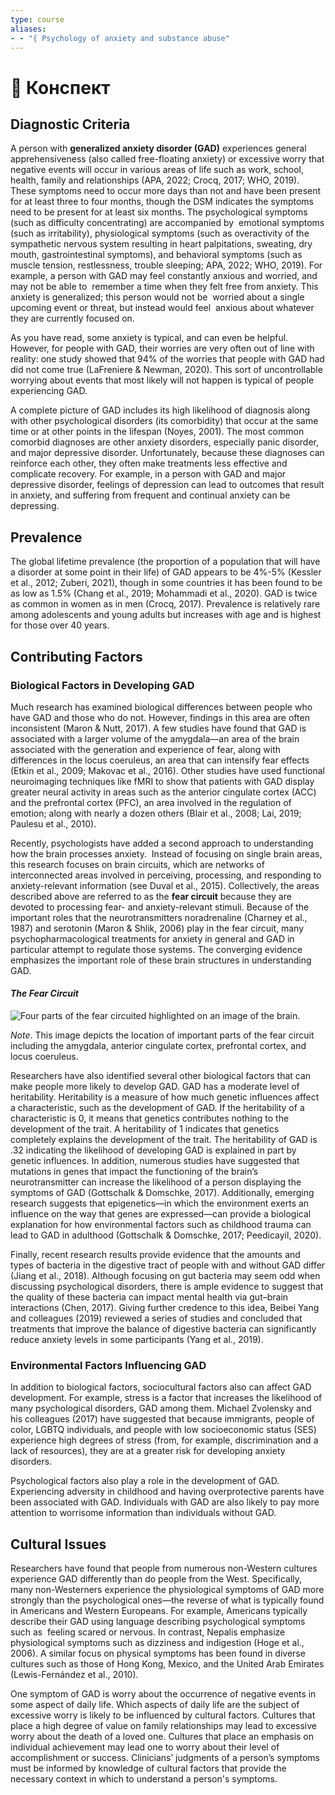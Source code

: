 ```yaml
---
type: course
aliases: 
- - "{ Psychology of anxiety and substance abuse"
---
```


# 📗 Конспект

## Diagnostic Criteria

A person with **generalized anxiety disorder (GAD)** experiences general apprehensiveness (also called free-floating anxiety) or excessive worry that negative events will occur in various areas of life such as work, school, health, family and relationships (APA, 2022; Crocq, 2017; WHO, 2019). These symptoms need to occur more days than not and have been present for at least three to four months, though the DSM indicates the symptoms need to be present for at least six months. The psychological symptoms (such as difficulty concentrating) are accompanied by  emotional symptoms (such as irritability), physiological symptoms (such as overactivity of the sympathetic nervous system resulting in heart palpitations, sweating, dry mouth, gastrointestinal symptoms), and behavioral symptoms (such as muscle tension, restlessness, trouble sleeping; APA, 2022; WHO, 2019). For example, a person with GAD may feel constantly anxious and worried, and may not be able to  remember a time when they felt free from anxiety. This anxiety is generalized; this person would not be  worried about a single upcoming event or threat, but instead would feel  anxious about whatever they are currently focused on. 

As you have read, some anxiety is typical, and can even be helpful. However, for people with GAD, their worries are very often out of line with reality: one study showed that 94% of the worries that people with GAD had did not come true (LaFreniere & Newman, 2020). This sort of uncontrollable worrying about events that most likely will not happen is typical of people experiencing GAD.

A complete picture of GAD includes its high likelihood of diagnosis along with other psychological disorders (its comorbidity) that occur at the same time or at other points in the lifespan (Noyes, 2001). The most common comorbid diagnoses are other anxiety disorders, especially panic disorder, and major depressive disorder. Unfortunately, because these diagnoses can reinforce each other, they often make treatments less effective and complicate recovery. For example, in a person with GAD and major depressive disorder, feelings of depression can lead to outcomes that result in anxiety, and suffering from frequent and continual anxiety can be depressing.

## Prevalence

The global lifetime prevalence (the proportion of a population that will have a disorder at some point in their life) of GAD appears to be 4%-5% (Kessler et al., 2012; Zuberi, 2021), though in some countries it has been found to be as low as 1.5% (Chang et al., 2019; Mohammadi et al., 2020). GAD is twice as common in women as in men (Crocq, 2017). Prevalence is relatively rare among adolescents and young adults but increases with age and is highest for those over 40 years.

## Contributing Factors

### Biological Factors in Developing GAD

Much research has examined biological differences between people who have GAD and those who do not. However, findings in this area are often inconsistent (Maron & Nutt, 2017). A few studies have found that GAD is associated with a larger volume of the amygdala—an area of the brain associated with the generation and experience of fear, along with differences in the locus coeruleus, an area that can intensify fear effects  (Etkin et al., 2009; Makovac et al., 2016). Other studies have used functional neuroimaging techniques like fMRI to show that patients with GAD display greater neural activity in areas such as the anterior cingulate cortex (ACC) and the prefrontal cortex (PFC), an area involved in the regulation of emotion; along with nearly a dozen others (Blair et al., 2008; Lai, 2019; Paulesu et al., 2010).

Recently, psychologists have added a second approach to understanding how the brain processes anxiety.  Instead of focusing on single brain areas, this research focuses on brain circuits, which are networks of interconnected areas involved in perceiving, processing, and responding to anxiety-relevant information (see Duval et al., 2015). Collectively, the areas described above are referred to as the **fear circuit** because they are devoted to processing fear- and anxiety-relevant stimuli. Because of the important roles that the neurotransmitters noradrenaline (Charney et al., 1987) and serotonin (Maron & Shlik, 2006) play in the fear circuit, many psychopharmacological treatments for anxiety in general and GAD in particular attempt to regulate those systems. The converging evidence emphasizes the important role of these brain structures in understanding GAD.

#### _The Fear Circuit_

![Four parts of the fear circuited highlighted on an image of the brain.](https://d3c33hcgiwev3.cloudfront.net/imageAssetProxy.v1/vzGJeh26Q3aKQESGCYA5pw_423fe711a20f47b9804dd3fe806ea1f1_ARDCAM04FG002-Fear-Circuit.jpg?expiry=1733702400000&hmac=OkBMEeOhnGPgujMfi3xuvB1fagczb84b2PfZDzUO9cA)

_Note_. This image depicts the location of important parts of the fear circuit including the amygdala, anterior cingulate cortex, prefrontal cortex, and locus coeruleus.

Researchers have also identified several other biological factors that can make people more likely to develop GAD. GAD has a moderate level of heritability. Heritability is a measure of how much genetic influences affect a characteristic, such as the development of GAD. If the heritability of a characteristic is 0, it means that genetics contributes nothing to the development of the trait. A heritability of 1 indicates that genetics completely explains the development of the trait. The heritability of GAD is .32 indicating the likelihood of developing GAD is explained in part by genetic influences. In addition, numerous studies have suggested that mutations in genes that impact the functioning of the brain’s neurotransmitter can increase the likelihood of a person displaying the symptoms of GAD (Gottschalk & Domschke, 2017). Additionally, emerging research suggests that epigenetics—in which the environment exerts an influence on the way that genes are expressed—can provide a biological explanation for how environmental factors such as childhood trauma can lead to GAD in adulthood (Gottschalk & Domschke, 2017; Peedicayil, 2020).

Finally, recent research results provide evidence that the amounts and types of bacteria in the digestive tract of people with and without GAD differ (Jiang et al., 2018). Although focusing on gut bacteria may seem odd when discussing psychological disorders, there is ample evidence to suggest that the quality of these bacteria can impact mental health via gut–brain interactions (Chen, 2017). Giving further credence to this idea, Beibei Yang and colleagues (2019) reviewed a series of studies and concluded that treatments that improve the balance of digestive bacteria can significantly reduce anxiety levels in some participants (Yang et al., 2019).

### Environmental Factors Influencing GAD

In addition to biological factors, sociocultural factors also can affect GAD development. For example, stress is a factor that increases the likelihood of many psychological disorders, GAD among them. Michael Zvolensky and his colleagues (2017) have suggested that because immigrants, people of color, LGBTQ individuals, and people with low socioeconomic status (SES) experience high degrees of stress (from, for example, discrimination and a lack of resources), they are at a greater risk for developing anxiety disorders.

Psychological factors also play a role in the development of GAD. Experiencing adversity in childhood and having overprotective parents have been associated with GAD. Individuals with GAD are also likely to pay more attention to worrisome information than individuals without GAD.

## Cultural Issues

Researchers have found that people from numerous non-Western cultures experience GAD differently than do people from the West. Specifically, many non-Westerners experience the physiological symptoms of GAD more strongly than the psychological ones—the reverse of what is typically found in Americans and Western Europeans. For example, Americans typically describe their GAD using language describing psychological symptoms such as  feeling scared or nervous. In contrast, Nepalis emphasize physiological symptoms such as dizziness and indigestion (Hoge et al., 2006). A similar focus on physical symptoms has been found in diverse cultures such as those of Hong Kong, Mexico, and the United Arab Emirates (Lewis-Fernández et al., 2010). 

One symptom of GAD is worry about the occurrence of negative events in some aspect of daily life. Which aspects of daily life are the subject of excessive worry is likely to be influenced by cultural factors. Cultures that place a high degree of value on family relationships may lead to excessive worry about the death of a loved one. Cultures that place an emphasis on individual achievement may lead one to worry about their level of accomplishment or success. Clinicians’ judgments of a person’s symptoms must be informed by knowledge of cultural factors that provide the necessary context in which to understand a person's symptoms.
